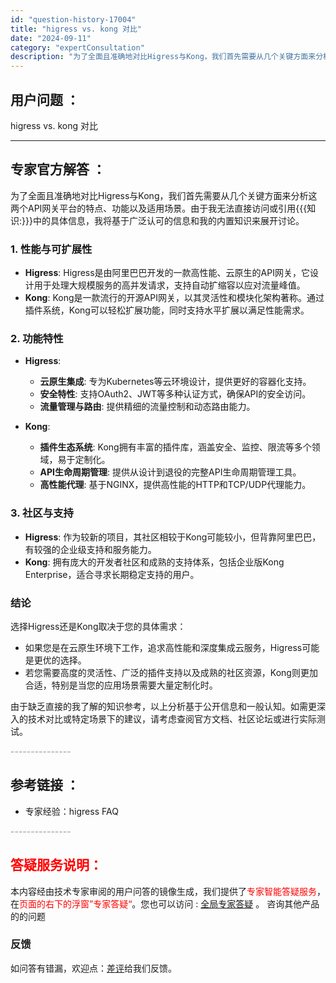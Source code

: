 ```yaml
---
id: "question-history-17004"
title: "higress vs. kong 对比"
date: "2024-09-11"
category: "expertConsultation"
description: "为了全面且准确地对比Higress与Kong，我们首先需要从几个关键方面来分析这两个API网关平台的特点、功能以及适用场景。由于我无法直接访问或引用知识:中的具体信息，我将基于广泛认可的信息和我的内置知识来展开讨论。### 1. **性能与可扩展性**- **Higress**: Higress是由"
---
```


## 用户问题 ： 
 higress vs. kong 对比  

---------------
## 专家官方解答 ：

为了全面且准确地对比Higress与Kong，我们首先需要从几个关键方面来分析这两个API网关平台的特点、功能以及适用场景。由于我无法直接访问或引用{{{知识:}}}中的具体信息，我将基于广泛认可的信息和我的内置知识来展开讨论。

### 1. **性能与可扩展性**

- **Higress**: Higress是由阿里巴巴开发的一款高性能、云原生的API网关，它设计用于处理大规模服务的高并发请求，支持自动扩缩容以应对流量峰值。
- **Kong**: Kong是一款流行的开源API网关，以其灵活性和模块化架构著称。通过插件系统，Kong可以轻松扩展功能，同时支持水平扩展以满足性能需求。

### 2. **功能特性**

- **Higress**:
  - **云原生集成**: 专为Kubernetes等云环境设计，提供更好的容器化支持。
  - **安全特性**: 支持OAuth2、JWT等多种认证方式，确保API的安全访问。
  - **流量管理与路由**: 提供精细的流量控制和动态路由能力。

- **Kong**:
  - **插件生态系统**: Kong拥有丰富的插件库，涵盖安全、监控、限流等多个领域，易于定制化。
  - **API生命周期管理**: 提供从设计到退役的完整API生命周期管理工具。
  - **高性能代理**: 基于NGINX，提供高性能的HTTP和TCP/UDP代理能力。

### 3. **社区与支持**

- **Higress**: 作为较新的项目，其社区相较于Kong可能较小，但背靠阿里巴巴，有较强的企业级支持和服务能力。
- **Kong**: 拥有庞大的开发者社区和成熟的支持体系，包括企业版Kong Enterprise，适合寻求长期稳定支持的用户。

### 结论

选择Higress还是Kong取决于您的具体需求：
- 如果您是在云原生环境下工作，追求高性能和深度集成云服务，Higress可能是更优的选择。
- 若您需要高度的灵活性、广泛的插件支持以及成熟的社区资源，Kong则更加合适，特别是当您的应用场景需要大量定制化时。

由于缺乏直接的我了解的知识参考，以上分析基于公开信息和一般认知。如需更深入的技术对比或特定场景下的建议，请考虑查阅官方文档、社区论坛或进行实际测试。


<font color="#949494">---------------</font> 


## 参考链接 ：

* 专家经验：higress FAQ 


 <font color="#949494">---------------</font> 
 


## <font color="#FF0000">答疑服务说明：</font> 

本内容经由技术专家审阅的用户问答的镜像生成，我们提供了<font color="#FF0000">专家智能答疑服务</font>，在<font color="#FF0000">页面的右下的浮窗”专家答疑“</font>。您也可以访问 : [全局专家答疑](https://answer.opensource.alibaba.com/docs/intro) 。 咨询其他产品的的问题

### 反馈
如问答有错漏，欢迎点：[差评](https://ai.nacos.io/user/feedbackByEnhancerGradePOJOID?enhancerGradePOJOId=17017)给我们反馈。
